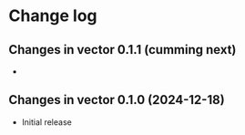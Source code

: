 # Change log

## Changes in vector 0.1.1 (cumming next)

- 

## Changes in vector 0.1.0 (2024-12-18)

- Initial release
